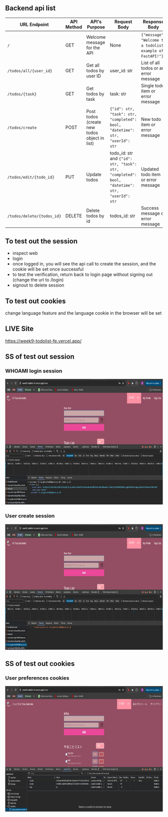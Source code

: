 ## Backend api list

| URL Endpoint               | API Method | API's Purpose                                | Request Body                                                                                  | Response Body                                              |
| -------------------------- | ---------- | -------------------------------------------- | --------------------------------------------------------------------------------------------- | ---------------------------------------------------------- |
| `/`                        | GET        | Welcome message for the API                  | None                                                                                          | `{"message": "Welcome to a todolist example of FastAPI!"}` |
| `/todos/all/{user_id}`     | GET        | Get all todos by user ID                     | user_id: str                                                                                  | List of all todos or an error message                      |
| `/todos/{task}`            | GET        | Get todos by task                            | task: str                                                                                     | Single todo item or error message                          |
| `/todos/create`            | POST       | Post todos (create new todos object in list) | `{"id": str, "task": str, "completed": bool, "datetime": str, "userId": str`                  | New todo item or error message                             |
| `/todos/edit/{todo_id}`    | PUT        | Update todos                                 | todo_id: str and `{"id": str, "task": str, "completed": bool, "datetime": str, "userId": str` | Updated todo item or error message                         |
| `/todos/delete/{todos_id}` | DELETE     | Delete todos by id                           | todos_id: str                                                                                 | Success message or error message                           |

## To test out the session

- inspect web
- ⁠login
- ⁠once logged in, you will see the api call to create the session, and the cookie will be set once successful
- ⁠to test the verification, return back to login page without signing out (change the url to /login)
- ⁠signout to delete session

## To test out cookies

change language feature and the language cookie in the browser will be set

## LIVE Site

https://week9-todolist-fe.vercel.app/

## SS of test out session

### WHOAMI login session

<img src="https://github.com/tirzagabriella/Week9-Todolist-FE/blob/main/Screenshot/whoami_get_session.jpeg" width="700" height="400" />

### User create session

<img src="https://github.com/tirzagabriella/Week9-Todolist-FE/blob/main/Screenshot/user_create_session.jpeg" width="700" height="400" />

## SS of test out cookies

### User preferences cookies

<img src="https://github.com/tirzagabriella/Week9-Todolist-FE/blob/main/Screenshot/user_preferences_cookies_language.jpeg" width="700" height="400" />

